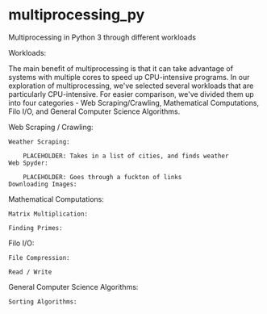 # multiprocessing_py
Multiprocessing in Python 3 through different workloads

Workloads:

The main benefit of multiprocessing is that it can take advantage of systems with multiple cores to speed up CPU-intensive programs. In our exploration of multiprocessing, we've selected several workloads that are particularly CPU-intensive. For easier comparison, we've divided them up into four categories - Web Scraping/Crawling, Mathematical Computations, Filo I/O, and General Computer Science Algorithms.

Web Scraping / Crawling: 

    Weather Scraping:
    
        PLACEHOLDER: Takes in a list of cities, and finds weather
    Web Spyder: 
    
        PLACEHOLDER: Goes through a fuckton of links
    Downloading Images:
    
Mathematical Computations:

    Matrix Multiplication:
    
    Finding Primes:
    
   
Filo I/O:

    File Compression:
    
    Read / Write
    
General Computer Science Algorithms:

    Sorting Algorithms:
    

